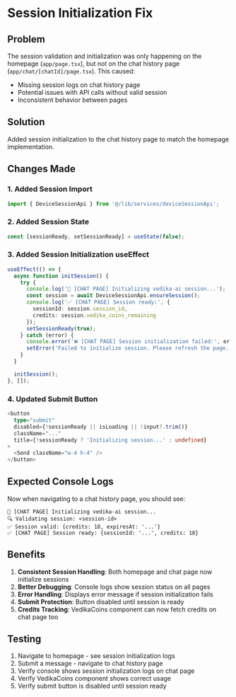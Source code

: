 # Session Initialization Fix

## Problem
The session validation and initialization was only happening on the homepage (`app/page.tsx`), but not on the chat history page (`app/chat/[chatId]/page.tsx`). This caused:
- Missing session logs on chat history page
- Potential issues with API calls without valid session
- Inconsistent behavior between pages

## Solution
Added session initialization to the chat history page to match the homepage implementation.

## Changes Made

### 1. Added Session Import
```typescript
import { DeviceSessionApi } from '@/lib/services/deviceSessionApi';
```

### 2. Added Session State
```typescript
const [sessionReady, setSessionReady] = useState(false);
```

### 3. Added Session Initialization useEffect
```typescript
useEffect(() => {
  async function initSession() {
    try {
      console.log('🚀 [CHAT PAGE] Initializing vedika-ai session...');
      const session = await DeviceSessionApi.ensureSession();
      console.log('✅ [CHAT PAGE] Session ready:', {
        sessionId: session.session_id,
        credits: session.vedika_coins_remaining
      });
      setSessionReady(true);
    } catch (error) {
      console.error('❌ [CHAT PAGE] Session initialization failed:', error);
      setError('Failed to initialize session. Please refresh the page.');
    }
  }

  initSession();
}, []);
```

### 4. Updated Submit Button
```typescript
<button
  type="submit"
  disabled={!sessionReady || isLoading || !input?.trim()}
  className="..."
  title={!sessionReady ? 'Initializing session...' : undefined}
>
  <Send className="w-4 h-4" />
</button>
```

## Expected Console Logs

Now when navigating to a chat history page, you should see:

```
🚀 [CHAT PAGE] Initializing vedika-ai session...
🔍 Validating session: <session-id>
✅ Session valid: {credits: 18, expiresAt: '...'}
✅ [CHAT PAGE] Session ready: {sessionId: '...', credits: 18}
```

## Benefits

1. **Consistent Session Handling**: Both homepage and chat page now initialize sessions
2. **Better Debugging**: Console logs show session status on all pages
3. **Error Handling**: Displays error message if session initialization fails
4. **Submit Protection**: Button disabled until session is ready
5. **Credits Tracking**: VedikaCoins component can now fetch credits on chat page too

## Testing

1. Navigate to homepage - see session initialization logs
2. Submit a message - navigate to chat history page
3. Verify console shows session initialization logs on chat page
4. Verify VedikaCoins component shows correct usage
5. Verify submit button is disabled until session ready
